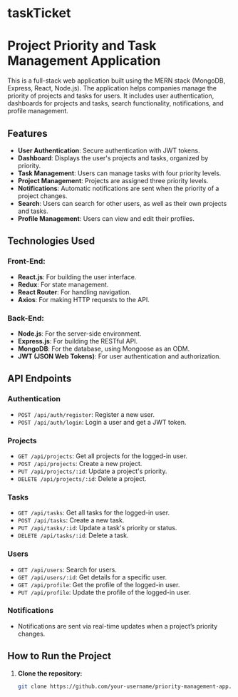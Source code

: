 # taskTicket

# Project Priority and Task Management Application

This is a full-stack web application built using the MERN stack (MongoDB, Express, React, Node.js). The application helps companies manage the priority of projects and tasks for users. It includes user authentication, dashboards for projects and tasks, search functionality, notifications, and profile management.

## Features

- **User Authentication**: Secure authentication with JWT tokens.
- **Dashboard**: Displays the user's projects and tasks, organized by priority.
- **Task Management**: Users can manage tasks with four priority levels.
- **Project Management**: Projects are assigned three priority levels.
- **Notifications**: Automatic notifications are sent when the priority of a project changes.
- **Search**: Users can search for other users, as well as their own projects and tasks.
- **Profile Management**: Users can view and edit their profiles.

## Technologies Used

### Front-End:
- **React.js**: For building the user interface.
- **Redux**: For state management.
- **React Router**: For handling navigation.
- **Axios**: For making HTTP requests to the API.

### Back-End:
- **Node.js**: For the server-side environment.
- **Express.js**: For building the RESTful API.
- **MongoDB**: For the database, using Mongoose as an ODM.
- **JWT (JSON Web Tokens)**: For user authentication and authorization.
  
## API Endpoints

### Authentication
- `POST /api/auth/register`: Register a new user.
- `POST /api/auth/login`: Login a user and get a JWT token.

### Projects
- `GET /api/projects`: Get all projects for the logged-in user.
- `POST /api/projects`: Create a new project.
- `PUT /api/projects/:id`: Update a project's priority.
- `DELETE /api/projects/:id`: Delete a project.

### Tasks
- `GET /api/tasks`: Get all tasks for the logged-in user.
- `POST /api/tasks`: Create a new task.
- `PUT /api/tasks/:id`: Update a task's priority or status.
- `DELETE /api/tasks/:id`: Delete a task.

### Users
- `GET /api/users`: Search for users.
- `GET /api/users/:id`: Get details for a specific user.
- `GET /api/profile`: Get the profile of the logged-in user.
- `PUT /api/profile`: Update the profile of the logged-in user.

### Notifications
- Notifications are sent via real-time updates when a project’s priority changes.

## How to Run the Project

1. **Clone the repository:**
   ```bash
   git clone https://github.com/your-username/priority-management-app.git
